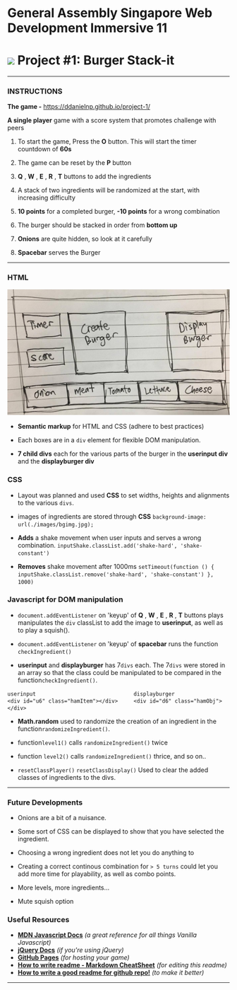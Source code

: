 # General Assembly Singapore Web Development Immersive 11

# ![](https://ga-dash.s3.amazonaws.com/production/assets/logo-9f88ae6c9c3871690e33280fcf557f33.png) Project #1: Burger Stack-it
---
### INSTRUCTIONS

 **The game -**
https://ddanielnp.github.io/project-1/

**A single player** game with a score system that promotes challenge with peers

1. To start the game, Press the **O** button. This will start the timer countdown of **60s**

2. The game can be reset by the **P** button

3. **Q** , **W** , **E** , **R** , **T** buttons to add the ingredients

3. A stack of two ingredients will be randomized at the start, with increasing difficulty

4. **10 points** for a completed burger, **-10 points** for a wrong combination

5. The burger should be stacked in order from **bottom up**

6. **Onions** are quite hidden, so look at it carefully

7. **Spacebar** serves the Burger

---

### **HTML**
![](./css/images/layout.jpg)
* **Semantic markup** for HTML and CSS (adhere to best practices)

* Each boxes are in a `div` element for flexible DOM manipulation.

* **7 child divs** each for the various parts of the burger in the **userinput div** and the **displayburger div**

### **CSS**

* Layout was planned and used **CSS** to set widths, heights and alignments to the various `divs`.

* images of ingredients are stored through **CSS** ```background-image: url(./images/bgimg.jpg);```


* **Adds** a shake movement when user inputs and serves a wrong combination. ```inputShake.classList.add('shake-hard', 'shake-constant')```

* **Removes** shake movement after 1000ms ```setTimeout(function () {
  inputShake.classList.remove('shake-hard', 'shake-constant')
  }, 1000)```

### **Javascript** for **DOM manipulation**

* `document.addEventListener` on 'keyup' of **Q** , **W** , **E** , **R** , **T** buttons plays manipulates the `div` classList to add the image to **userinput**, as well as to play a squish().  

* `document.addEventListener` on 'keyup' of **spacebar** runs the function `checkIngredient()`

* **userinput** and **displayburger** has 7`divs` each. The 7`divs` were stored in an array so that the class could be manipulated to be compared in the function```checkIngredient()```.
```
userinput                               displayburger
<div id="u6" class="hamItem"></div>     <div id="d6" class="hamObj"></div>
```

* **Math.random** used to randomize the creation of an ingredient in the function```randomizeIngredient()```.

* function`level1()` calls `randomizeIngredient()` twice
* function `level2()` calls `randomizeIngredient()` thrice, and so on..

* `resetClassPlayer()`  `resetClassDisplay()` Used to clear the added classes of ingredients to the divs.

---
### **Future Developments**
* Onions are a bit of a nuisance.

* Some sort of CSS can be displayed to show that you have selected the ingredient.

* Choosing a wrong ingredient does not let you do anything to

* Creating a correct continous combination for `> 5 turns` could let you add more time for playability, as well as combo points.

* More levels, more ingredients...

* Mute squish option

### Useful Resources

* **[MDN Javascript Docs](https://developer.mozilla.org/en-US/docs/Web/JavaScript)** _(a great reference for all things Vanilla Javascript)_
* **[jQuery Docs](http://api.jquery.com)** _(if you're using jQuery)_
* **[GitHub Pages](https://pages.github.com)** _(for hosting your game)_
* **[How to write readme - Markdown CheatSheet](https://github.com/adam-p/markdown-here/wiki/Markdown-Cheatsheet)** _(for editing this readme)_
* **[How to write a good readme for github repo!](https://gist.github.com/PurpleBooth/109311bb0361f32d87a2)** _(to make it better)_

---
